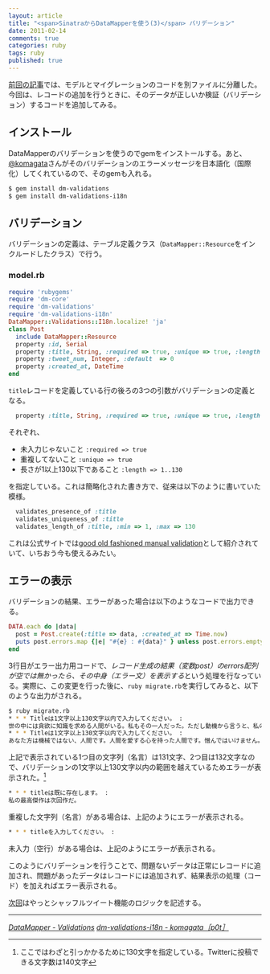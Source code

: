 ```yaml
---
layout: article
title: "<span>SinatraからDataMapperを使う(3)</span> バリデーション"
date: 2011-02-14
comments: true
categories: ruby
tags: ruby
published: true
---
```


[前回の記事](/2011/02/13/ruby-sinatra-datamapper-2-migrate-model)では、モデルとマイグレーションのコードを別ファイルに分離した。今回は、レコードの追加を行うときに、そのデータが正しいか検証（バリデーション）するコードを追加してみる。

<!-- READMORE -->


## インストール

DataMapperのバリデーションを使うのでgemをインストールする。あと、[@komagata](https://github.com/komagata/dm-validations-i18n)さんがそのバリデーションのエラーメッセージを日本語化（国際化）してくれているので、そのgemも入れる。

~~~ sh
$ gem install dm-validations
$ gem install dm-validations-i18n
~~~


## バリデーション

バリデーションの定義は、テーブル定義クラス（`DataMapper::Resource`をインクルードしたクラス）で行う。


### model.rb

~~~ ruby
require 'rubygems'
require 'dm-core'
require 'dm-validations'
require 'dm-validations-i18n'
DataMapper::Validations::I18n.localize! 'ja'
class Post
  include DataMapper::Resource
  property :id, Serial
  property :title, String, :required => true, :unique => true, :length => 1..130
  property :tweet_num, Integer, :default  => 0
  property :created_at, DateTime
end
~~~

`title`レコードを定義している行の後ろの3つの引数がバリデーションの定義となる。

~~~ ruby
  property :title, String, :required => true, :unique => true, :length => 1..130
~~~

それぞれ、

- 未入力じゃないこと `:required => true`
- 重複してないこと `:unique => true`
- 長さが1以上130以下であること `:length => 1..130`

を指定している。これは簡略化された書き方で、従来は以下のように書いていた模様。

~~~ ruby
  validates_presence_of :title
  validates_uniqueness_of :title
  validates_length_of :title, :min => 1, :max => 130
~~~

これは公式サイトでは[good old fashioned manual validation](http://datamapper.org/docs/validations)として紹介されていて、いちおう今も使えるみたい。


## エラーの表示

バリデーションの結果、エラーがあった場合は以下のようなコードで出力できる。

~~~ ruby
DATA.each do |data|
  post = Post.create(:title => data, :created_at => Time.now)
  puts post.errors.map {|e| "#{e} : #{data}" } unless post.errors.empty?
end
~~~

3行目がエラー出力用コードで、*レコード生成の結果（変数post）のerrors配列が空では無かったら、その中身（エラー文）を表示する*という処理を行なっている。実際に、この変更を行った後に、`ruby migrate.rb`を実行してみると、以下のような出力がされる。

~~~ sh
$ ruby migrate.rb 
* * * Titleは1文字以上130文字以内で入力してください。 :
世の中には貪欲に知識を求める人間がいる。私もその一人だった。ただし動機から言うと、私のはそれほど純粋ではなかった。知識愛から求めたのではなく、ただ無知な人間にたいする世間の侮蔑から身を護るためにそうしたのだった。そんなわけで、暇さえあれば、古本屋漁りをしていた。
* * * Titleは1文字以上130文字以内で入力してください。 :
あなた方は機械ではない、人間です。人間を愛する心を持った人間です。憎んではいけません。愛を知らぬ人間、愛されたこともない人間だけが憎むのです。隷属のために戦ってはいけません。自由のために戦ってください。あなた方はこの人生をすばらしいものにする力を持っているのです。
~~~

上記で表示されている1つ目の文字列（名言）は131文字、2つ目は132文字なので、バリデーションの1文字以上130文字以内の範囲を越えているためエラーが表示された。[^1]

~~~ sh
* * * titleは既に存在します。 :
私の最高傑作は次回作だ。
~~~

重複した文字列（名言）がある場合は、上記のようにエラーが表示される。

~~~ sh
* * * titleを入力してください。 :
~~~

未入力（空行）がある場合は、上記のようにエラーが表示される。

このようにバリデーションを行うことで、問題ないデータは正常にレコードに追加され、問題があったデータはレコードには追加されず、結果表示の処理（コード）を加えればエラー表示される。

[次回](/2011/02/15/ruby-sinatra-datamapper-4-shuffle-tweet)はやっとシャッフルツイート機能のロジックを記述する。

* * *

<cite>[DataMapper - Validations](http://datamapper.org/docs/validations)</cite>
<cite>[dm-validations-i18n - komagata［p0t］](http://docs.komagata.org/4623)</cite>

[^1]: ここではわざと引っかかるために130文字を指定している。Twitterに投稿できる文字数は140文字
